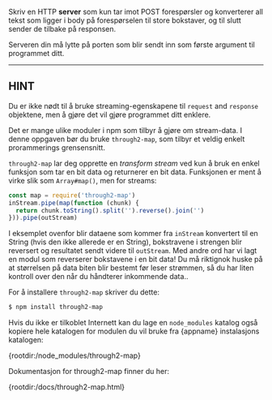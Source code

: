 
Skriv en HTTP **server** som kun tar imot POST forespørsler og konverterer all tekst som ligger i body på forespørselen til store bokstaver, og til slutt sender de tilbake på responsen.

Serveren din må lytte på porten som blir sendt inn som første argument til programmet ditt.

----------------------------------------------------------------------
## HINT

Du er ikke nødt til å bruke streaming-egenskapene til `request` and `response` objektene, men å gjøre det vil gjøre programmet ditt enklere.

Det er mange ulike moduler i npm som tilbyr å gjøre om stream-data. I denne oppgaven bør du bruke `through2-map`, som tilbyr et veldig enkelt prorammerings grensensnitt.

`through2-map` lar deg opprette en *transform stream* ved kun å bruk en enkel funksjon som tar en bit data og returnerer en bit data. Funksjonen er ment å virke slik som `Array#map()`, men for streams:

```js
const map = require('through2-map')
inStream.pipe(map(function (chunk) {
  return chunk.toString().split('').reverse().join('')
})).pipe(outStream)
```

I eksemplet ovenfor blir dataene som kommer fra `inStream` konvertert til en String (hvis den ikke allerede er en String), bokstravene i strengen blir reversert og resultatet sendt videre til `outStream`. Med andre ord har vi lagt en modul som reverserer bokstavene i en bit data! Du må riktignok huske på at størrelsen på data biten blir bestemt før leser strømmen, så du har liten kontroll over den når du håndterer inkommende data..

For å installere `through2-map` skriver du dette:

```sh
$ npm install through2-map
```

Hvis du ikke er tilkoblet Internett kan du lage en `node_modules` katalog også kopiere hele katalogen for modulen du vil bruke fra {appname} instalasjons katalogen:

  {rootdir:/node_modules/through2-map}

Dokumentasjon for through2-map finner du her:

  {rootdir:/docs/through2-map.html}
